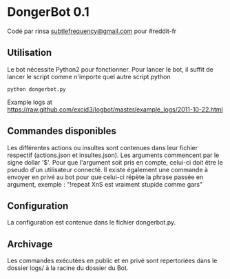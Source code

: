 DongerBot 0.1
============

Codé par rinsa <subtlefrequency@gmail.com> pour #reddit-fr

Utilisation
-----

Le bot nécessite Python2 pour fonctionner.
Pour lancer le bot, il suffit de lancer le script comme n'importe quel autre script python

    python dongerbot.py

Example logs at https://raw.github.com/excid3/logbot/master/example_logs/2011-10-22.html


Commandes disponibles
-----

Les différentes actions ou insultes sont contenues dans leur fichier respectif (actions.json et insultes.json).
Les arguments commencent par le signe dollar '$'. Pour que l'argument soit pris en compte, celui-ci doit être le pseudo d'un utilisateur connecté.
Il existe également une commande à envoyer en privé au bot pour que celui-ci répète la phrase passée en argument, exemple :
"!repeat XnS est vraiment stupide comme gars"


Configuration
-----

La configuration est contenue dans le fichier dongerbot.py.


Archivage
-----

Les commandes exécutées en public et en privé sont repertoriées dans le dossier logs/ à la racine du dossier du Bot.